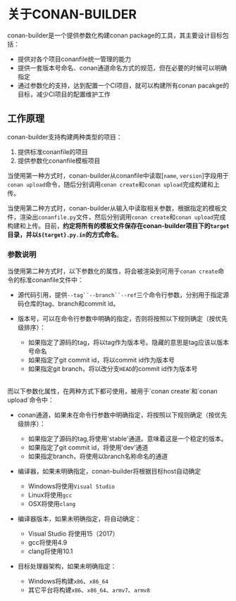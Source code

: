# 关于CONAN-BUILDER

conan-builder是一个提供参数化构建conan package的工具，其主要设计目标包括：
* 提供对各个项目conanfile统一管理的能力
* 提供一套版本号命名、conan通道命名方式的规范，但在必要的时候可以明确指定
* 通过参数化的支持，达到配置一个CI项目，就可以构建所有conan pacakge的目标，减少CI项目的配置维护工作

## 工作原理
conan-builder支持构建两种类型的项目：
1. 提供标准conanfile的项目
2. 提供参数化conanfile模板项目

当使用第一种方式时，conan-builder从conanfile中读取[`name`, `version`]字段用于`conan upload`命令，随后分别调用`conan create`和`conan upload`完成构建和上传。

当使用第二种方式时，conan-builder从输入中读取相关参数，根据指定的模板文件，渲染出`conanfile.py`文件，然后分别调用`conan create`和`conan upload`完成构建和上传。目前，**约定将所有的模板文件保存在conan-builder项目下的`target`目录，并以`${target}.py.in`的方式命名**。
<br>
### 参数说明
当使用第二种方式时，以下参数化的属性，将会被渲染到可用于`conan create`命令的标准conanfile文件中：

* 源代码引用，提供`--tag``--branch``--ref`三个命令行参数，分别用于指定源码仓库的tag、branch和commit id。

* 版本号，可以在命令行参数中明确的指定，否则将按照以下规则确定（按优先级排序）：
    * 如果指定了源码的tag，将以tag作为版本号。隐藏的意思是tag应该以版本号命名
    * 如果指定了git commit id，将以commit id作为版本号
    * 如果指定git branch，将以改分支`HEAD`的commit id作为版本号

<br>
而以下参数化属性，在两种方式下都可使用，被用于`conan create`和`conan upload`命令中：

* conan通道，如果未在命令行参数中明确指定，将按照以下规则确定（按优先级排序）：
    * 如果指定了源码的tag,将使用'stable'通道。意味着这是一个稳定的版本。
    * 如果指定了git commit id，将使用'dev'通道
    * 如果指定branch，将使用以branch名称命名的通道

* 编译器，如果未明确指定，conan-builder将根据目标host自动确定
    * Windows将使用`Visual Studio`
    * Linux将使用`gcc`
    * OSX将使用`clang`

* 编译器版本，如果未明确指定，将自动确定：
    * Visual Studio 将使用15（2017）
    * gcc将使用4.9
    * clang将使用10.1
* 目标处理器架构，如果未明确指定：
    * Windows将构建`x86`、`x86_64`
    * 其它平台将构建`x86`、`x86_64`、`armv7`、`armv8`